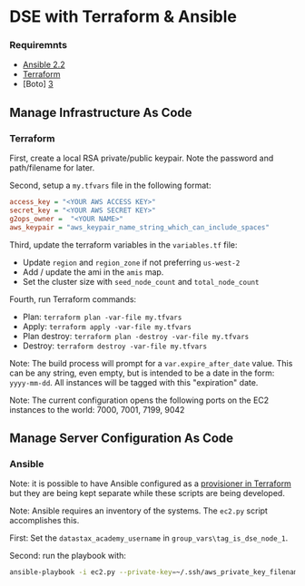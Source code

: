 # DSE with Terraform & Ansible

### Requiremnts ###

* [Ansible 2.2][1]
* [Terraform][2]
* [Boto] [3]

## Manage Infrastructure As Code ##
### Terraform ###

First, create a local RSA private/public keypair. Note the password and path/filename for later.

Second, setup a `my.tfvars` file in the following format:
                
```ini
access_key = "<YOUR AWS ACCESS KEY>"
secret_key = "<YOUR AWS SECRET KEY>"
g2ops_owner =  "<YOUR NAME>"
aws_keypair = "aws_keypair_name_string_which_can_include_spaces"
```

Third, update the terraform variables in the `variables.tf` file: 
* Update `region` and `region_zone` if not preferring `us-west-2`
* Add / update the ami in the `amis` map.
* Set the cluster size with `seed_node_count` and `total_node_count`

Fourth, run Terraform commands:
* Plan: `terraform plan -var-file my.tfvars`
* Apply: `terraform apply -var-file my.tfvars`
* Plan destroy: `terraform plan -destroy -var-file my.tfvars`
* Destroy: `terraform destroy -var-file my.tfvars`

Note: The build process will prompt for a `var.expire_after_date` value. This can be any string, even empty, but is intended to be a date in the form: `yyyy-mm-dd`. All instances will be tagged with this "expiration" date.

Note: The current configuration opens the following ports on the EC2 instances to the world: 7000, 7001, 7199, 9042

## Manage Server Configuration As Code ##
### Ansible ###

Note: it is possible to have Ansible configured as a [provisioner in Terraform][4] but they are being kept separate while these scripts are being developed. 

Note: Ansible requires an inventory of the systems. The `ec2.py` script accomplishes this. 

First: Set the `datastax_academy_username` in `group_vars\tag_is_dse_node_1`. 

Second: run the playbook with: 
```bash
ansible-playbook -i ec2.py --private-key=~/.ssh/aws_private_key_filename.pem ansible_configure_instances.yml
```





[1]: http://docs.ansible.com/ansible/intro_installation.html
[2]: https://www.terraform.io/
[3]: https://aws.amazon.com/developers/getting-started/python/
[4]: https://github.com/jonmorehouse/terraform-provisioner-ansible
[5]: http://docs.ansible.com/ansible/intro_inventory.html